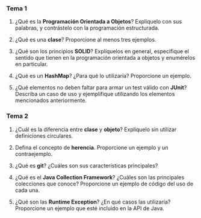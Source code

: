 ### Tema 1

1) ¿Qué es la **Programación Orientada a Objetos**? Explíquelo con sus palabras, y contrástelo con la programación estructurada.

2) ¿Qué es una **clase**? Proporcione al menos tres ejemplos. 

3) ¿Qué son los principios **SOLID**? Explíquelos en general, especifique el sentido que tienen en la programación orientada a objetos y enumérelos en particular. 

4) ¿Qué es un **HashMap**? ¿Para qué lo utilizaría? Proporcione un ejemplo. 

5) ¿Qué elementos no deben faltar para armar un test válido con **JUnit**? Describa un caso de uso y ejemplifique utilizando los elementos mencionados anteriormente.

### Tema 2

1) ¿Cuál es la diferencia entre **clase** y **objeto**? Explíquelo sin utilizar definiciones circulares.

2) Defina el concepto de **herencia**. Proporcione un ejemplo y un contraejemplo.

3) ¿Qué es **git**? ¿Cuáles son sus características principales? 

4) ¿Qué es el **Java Collection Framework**? ¿Cuáles son las principales colecciones que conoce? Proporcione un ejemplo de código del uso de cada una. 

5) ¿Qué son las **Runtime Exception**? ¿En qué casos las utilizaría? Proporcione un ejemplo que esté incluido en la API de Java.